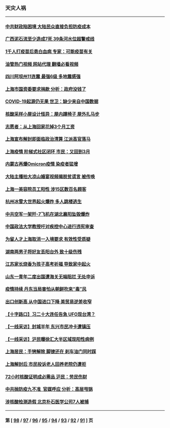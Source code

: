 ### 天灾人祸
---
#### [中共财政陷困境 大陆民众直接负担防疫成本](../../pages/ncid280/n13756242.md?06101645) 
#### [广西泥石流至少造成7死 39条河水位超警戒线](../../pages/ncid280/n13756322.md?06101645) 
#### [1千人打疫苗后患白血病 专家：可能疫苗有关](../../pages/ncid280/n13755932.md?06101645) 
#### [油管热门视频 网站代理 翻墙必看视频](http://209.222.30.114:81/youtube.html?06101645)
#### [四川阿坝州11连震 最强6级 多地震感强](../../pages/ncid280/n13756222.md?06101645) 
#### [上海市国资委要求捐款 分析：政府没钱了](../../pages/ncid280/n13755948.md?06101645) 
#### [COVID-19起源仍无果 世卫：缺少来自中国数据](../../pages/ncid280/n13755997.md?06101645) 
#### [核酸采样小屋设计怪异：屋内蹲椅子 屋外扎马步](../../pages/ncid280/n13755942.md?06101645) 
#### [志愿者：从上海回家花掉3个月工资](../../pages/ncid280/n13755962.md?06101645) 
#### [上海宣布解封即面临政治清算 江派高官落马](../../pages/ncid280/n13755851.md?06101645) 
#### [上海疫情 阶梯式社区闭环 市民：又回到3月](../../pages/ncid280/n13755887.md?06101645) 
#### [内蒙古再爆Omicron疫情 染疫者猛增](../../pages/ncid280/n13755800.md?06101645) 
#### [大陆主播拍大凉山婚宴视频揭脱贫谎言 被传唤](../../pages/ncid280/n13755710.md?06101645) 
#### [上海一美容院员工阳性 涉15区数百名顾客](../../pages/ncid280/n13755671.md?06101645) 
#### [杭州冰雪大世界起火爆炸 多人跳楼逃生](../../pages/ncid280/n13755546.md?06101645) 
#### [中共空军一架歼-7飞机在湖北襄阳坠毁爆炸](../../pages/ncid280/n13755483.md?06101645) 
#### [中国政法大学教授吁对疾控中心进行违宪审查](../../pages/ncid280/n13755348.md?06101645) 
#### [为留人才上海取消一入境要求 有效性受质疑](../../pages/ncid280/n13755114.md?06101645) 
#### [湖南两男子将好友丢阳台外 致十级伤残](../../pages/ncid280/n13754928.md?06101645) 
#### [江苏家长烧香为孩子高考祈福 导致家中起火](../../pages/ncid280/n13754884.md?06101645) 
#### [山东一青年二度出国遭海关无端阻拦 无处申诉](../../pages/ncid280/n13754813.md?06101645) 
#### [疫情持续 丹东当局害怕从朝鲜吹来“毒”风](../../pages/ncid280/n13754537.md?06101645) 
#### [出口创新高 从中国进口下降 美贸易逆差收窄](../../pages/ncid280/n13754360.md?06101645) 
#### [【十字路口】习二十大连任告急 UFO现台湾？](../../pages/ncid280/n13754219.md?06101645) 
#### [【一线采访】封城半年 东兴市民冲卡遭镇压](../../pages/ncid280/n13754277.md?06101645) 
#### [【一线采访】沪民曝徐汇大半区域现阳性病例](../../pages/ncid280/n13754133.md?06101645) 
#### [上海居民：手铐解除 脚镣还在 刹车油门同时踩](../../pages/ncid280/n13754064.md?06101645) 
#### [上海解封后 市民投诉老人回养老院仍遭拒](../../pages/ncid280/n13754119.md?06101645) 
#### [72小时核酸证明成必需品 沪民：劳民伤财](../../pages/ncid280/n13754017.md?06101645) 
#### [中共抛防疫九不准  官媒呼应 分析：高层甩锅](../../pages/ncid280/n13753766.md?06101645) 
#### [涉核酸检测造假 北京朴石医学公司7人被捕](../../pages/ncid280/n13753435.md?06101645) 

---
#### 第 [ [98](./98.md?06101645) / [97](./97.md?06101645) / [96](./96.md?06101645) / [95](./95.md?06101645) / [94](./94.md?06101645) / [93](./93.md?06101645) / [92](./92.md?06101645) / [91](./91.md?06101645) ] 页
